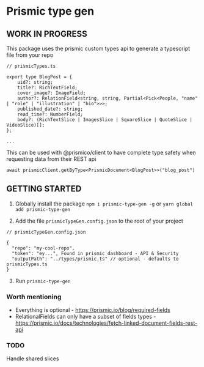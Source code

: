 # Prismic type gen

## WORK IN PROGRESS

This package uses the prismic custom types api to generate a typescript file from your repo


```
// prismicTypes.ts

export type BlogPost = {
    uid?: string;
    title?: RichTextField;
    cover_image?: ImageField;
    author?: RelationField<string, string, Partial<Pick<People, "name" | "role" | "illustration" | "bio">>>;
    published_date?: string;
    read_time?: NumberField;
    body?: (RichTextSlice | ImagesSlice | SquareSlice | QuoteSlice | VideoSlice)[];
};

...
```

This can be used with @prismico/client to have complete type safety when requesting data from their REST api

```
await prismicClient.getByType<PrismicDocument<BlogPost>>("blog_post")
```

## GETTING STARTED
1. Globally install the package `npm i prismic-type-gen -g` or `yarn global add prismic-type-gen`

2. Add the file `prismicTypeGen.config.json` to the root of your project
```
// prismicTypeGen.config.json

{
  "repo": "my-cool-repo",
  "token": "ey...", Found in prismic dashboard - API & Security
  "outputPath": "../types/prismic.ts" // optional - defaults to prismicTypes.ts
}
```
3. Run `prismic-type-gen`


### Worth mentioning

- Everything is optional - https://prismic.io/blog/required-fields
- RelationalFields can only have a subset of fields types - https://prismic.io/docs/technologies/fetch-linked-document-fields-rest-api


### TODO
Handle shared slices